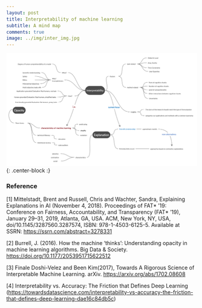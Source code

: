 ```yaml
---
layout: post
title: Interpretability of machine learning
subtitle: A mind map
comments: true
image: ../img/inter_img.jpg
---
```


![map](../img/inter-map.png){: .center-block :}


### Reference
[1] Mittelstadt, Brent and Russell, Chris and Wachter, Sandra, Explaining Explanations in AI (November 4, 2018). Proceedings of FAT* ’19: Conference on Fairness, Accountability, and Transparency (FAT* ’19), January 29–31, 2019, Atlanta, GA, USA. ACM, New York, NY, USA, doi/10.1145/3287560.3287574, ISBN: 978-1-4503-6125-5. Available at SSRN: https://ssrn.com/abstract=3278331

[2] Burrell, J. (2016). How the machine ‘thinks’: Understanding opacity in machine learning algorithms. Big Data & Society. https://doi.org/10.1177/2053951715622512

[3] Finale Doshi-Velez and Been Kim(2017), Towards A Rigorous Science of Interpretable Machine Learning. arXiv. https://arxiv.org/abs/1702.08608 

[4] Interpretability vs. Accuracy: The Friction that Defines Deep Learning (https://towardsdatascience.com/interpretability-vs-accuracy-the-friction-that-defines-deep-learning-dae16c84db5c)
